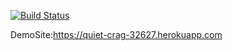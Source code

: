 [![Build Status](https://travis-ci.org/furkanbegendi/MyDemoAp.svg?branch=master)](https://travis-ci.org/furkanbegendi/MyDemoAp)

DemoSite:https://quiet-crag-32627.herokuapp.com
